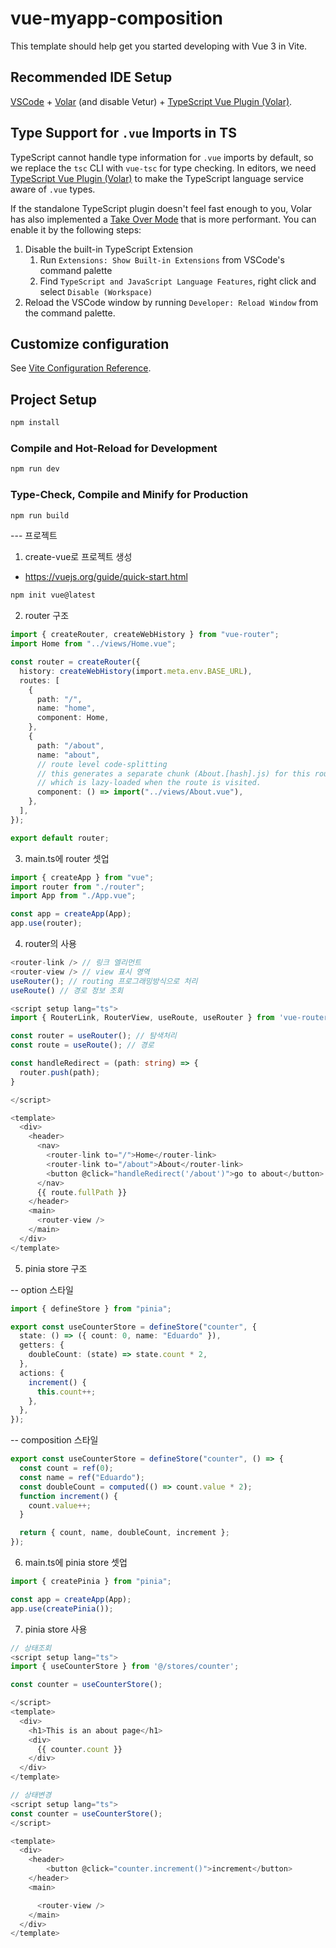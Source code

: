 # vue-myapp-composition

This template should help get you started developing with Vue 3 in Vite.

## Recommended IDE Setup

[VSCode](https://code.visualstudio.com/) + [Volar](https://marketplace.visualstudio.com/items?itemName=Vue.volar) (and disable Vetur) + [TypeScript Vue Plugin (Volar)](https://marketplace.visualstudio.com/items?itemName=Vue.vscode-typescript-vue-plugin).

## Type Support for `.vue` Imports in TS

TypeScript cannot handle type information for `.vue` imports by default, so we replace the `tsc` CLI with `vue-tsc` for type checking. In editors, we need [TypeScript Vue Plugin (Volar)](https://marketplace.visualstudio.com/items?itemName=Vue.vscode-typescript-vue-plugin) to make the TypeScript language service aware of `.vue` types.

If the standalone TypeScript plugin doesn't feel fast enough to you, Volar has also implemented a [Take Over Mode](https://github.com/johnsoncodehk/volar/discussions/471#discussioncomment-1361669) that is more performant. You can enable it by the following steps:

1. Disable the built-in TypeScript Extension
   1. Run `Extensions: Show Built-in Extensions` from VSCode's command palette
   2. Find `TypeScript and JavaScript Language Features`, right click and select `Disable (Workspace)`
2. Reload the VSCode window by running `Developer: Reload Window` from the command palette.

## Customize configuration

See [Vite Configuration Reference](https://vitejs.dev/config/).

## Project Setup

```sh
npm install
```

### Compile and Hot-Reload for Development

```sh
npm run dev
```

### Type-Check, Compile and Minify for Production

```sh
npm run build
```

--- 프로젝트

1. create-vue로 프로젝트 생성

- https://vuejs.org/guide/quick-start.html

```sh
npm init vue@latest
```

2. router 구조

```ts
import { createRouter, createWebHistory } from "vue-router";
import Home from "../views/Home.vue";

const router = createRouter({
  history: createWebHistory(import.meta.env.BASE_URL),
  routes: [
    {
      path: "/",
      name: "home",
      component: Home,
    },
    {
      path: "/about",
      name: "about",
      // route level code-splitting
      // this generates a separate chunk (About.[hash].js) for this route
      // which is lazy-loaded when the route is visited.
      component: () => import("../views/About.vue"),
    },
  ],
});

export default router;
```

3. main.ts에 router 셋업

```ts
import { createApp } from "vue";
import router from "./router";
import App from "./App.vue";

const app = createApp(App);
app.use(router);
```

4. router의 사용

```ts
<router-link /> // 링크 엘리먼트
<router-view /> // view 표시 영역
useRouter(); // routing 프로그래밍방식으로 처리
useRoute() // 경로 정보 조회
```

```ts
<script setup lang="ts">
import { RouterLink, RouterView, useRoute, useRouter } from 'vue-router'

const router = useRouter(); // 탐색처리
const route = useRoute(); // 경로

const handleRedirect = (path: string) => {
  router.push(path);
}

</script>

<template>
  <div>
    <header>
      <nav>
        <router-link to="/">Home</router-link>
        <router-link to="/about">About</router-link>
        <button @click="handleRedirect('/about')">go to about</button>
      </nav>
      {{ route.fullPath }}
    </header>
    <main>
      <router-view />
    </main>
  </div>
</template>

```

5. pinia store 구조

-- option 스타일

```ts
import { defineStore } from "pinia";

export const useCounterStore = defineStore("counter", {
  state: () => ({ count: 0, name: "Eduardo" }),
  getters: {
    doubleCount: (state) => state.count * 2,
  },
  actions: {
    increment() {
      this.count++;
    },
  },
});
```

-- composition 스타일

```ts
export const useCounterStore = defineStore("counter", () => {
  const count = ref(0);
  const name = ref("Eduardo");
  const doubleCount = computed(() => count.value * 2);
  function increment() {
    count.value++;
  }

  return { count, name, doubleCount, increment };
});
```

6. main.ts에 pinia store 셋업

```ts
import { createPinia } from "pinia";

const app = createApp(App);
app.use(createPinia());
```

7. pinia store 사용

```ts
// 상태조회
<script setup lang="ts">
import { useCounterStore } from '@/stores/counter';

const counter = useCounterStore();

</script>
<template>
  <div>
    <h1>This is an about page</h1>
    <div>
      {{ counter.count }}
    </div>
  </div>
</template>

// 상태변경
<script setup lang="ts">
const counter = useCounterStore();
</script>

<template>
  <div>
    <header>
        <button @click="counter.increment()">increment</button>
    </header>
    <main>

      <router-view />
    </main>
  </div>
</template>
```
